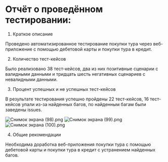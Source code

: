 # Отчёт о проведённом тестировании:

1.	Краткое описание

Проведено автоматизированное тестирование покупки тура через веб-приложение с помощью дебетовой карты и покупки тура в кредит.

2. Количество тест-кейсов

Было реализовано 38 тест-кейсов, два из них позитивные сценарии с валидными данными и тридцать шесть негативных сценариев с невалидными данными.

3. Процент успешных и не успешных тест-кейсов

В результате тестирования успешно пройдены 22 тест-кейсов, 16 тест-кейсов упали из-за найденных багов, по найденным багам были заведены issues.

![Снимок экрана (98).png](..%2F..%2F..%2FUsers%2FStrel%2FPictures%2FScreenshots%2F%D1%ED%E8%EC%EE%EA%20%FD%EA%F0%E0%ED%E0%20%2898%29.png)
![Снимок экрана (99).png](..%2F..%2F..%2FUsers%2FStrel%2FPictures%2FScreenshots%2F%D1%ED%E8%EC%EE%EA%20%FD%EA%F0%E0%ED%E0%20%2899%29.png)
![Снимок экрана (100).png](..%2F..%2F..%2FUsers%2FStrel%2FPictures%2FScreenshots%2F%D1%ED%E8%EC%EE%EA%20%FD%EA%F0%E0%ED%E0%20%28100%29.png)

4. Общие рекомендации

Необходима доработка веб-приложения покупки тура с помощью дебетовой карты и покупки тура в кредит с устранением найденных багов.